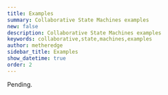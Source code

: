 ```yaml
---
title: Examples
summary: Collaborative State Machines examples
new: false
description: Collaborative State Machines examples
keywords: collaborative,state,machines,examples
author: metheredge
sidebar_title: Examples
show_datetime: true
order: 2
---
```


Pending.